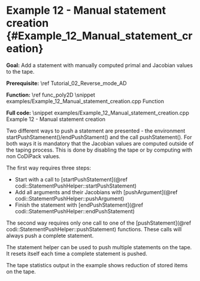Example 12 - Manual statement creation {#Example_12_Manual_statement_creation}
=======

**Goal:** Add a statement with manually computed primal and Jacobian values to the tape.

**Prerequisite:** \ref Tutorial_02_Reverse_mode_AD

**Function:** \ref func_poly2D
\snippet examples/Example_12_Manual_statement_creation.cpp Function

**Full code:**
\snippet examples/Example_12_Manual_statement_creation.cpp Example 12 - Manual statement creation

Two different ways to push a statement are presented - the environment startPushStamenent()/endPushStament() and the
call pushStatement(). For both ways it is mandatory that the Jacobian values are computed outside of the taping process.
This is done by disabling the tape or by computing with non CoDiPack values.

The first way requires three steps:
 - Start with a call to [startPushStatement](@ref codi::StatementPushHelper::startPushStatement)
 - Add all arguments and their Jacobians with [pushArgument](@ref codi::StatementPushHelper::pushArgument)
 - Finish the statement with [endPushStatement](@ref codi::StatementPushHelper::endPushStatement)

The second way requires only one call to one of the [pushStatement](@ref codi::StatementPushHelper::pushStatement)
functions. These calls will always push a complete statement.

The statement helper can be used to push multiple statements on the tape. It resets itself each time a complete
statement is pushed.

The tape statistics output in the example shows reduction of stored items on the tape.
